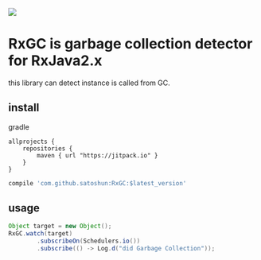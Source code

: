 [![](https://jitpack.io/v/satoshun/RxGC.svg)](https://jitpack.io/#satoshun/RxGC)

# RxGC is garbage collection detector for RxJava2.x

this library can detect instance is called from GC.


## install

gradle 

```
allprojects {
    repositories {
        maven { url "https://jitpack.io" }
    }
}
```

```gradle
compile 'com.github.satoshun:RxGC:$latest_version'
```


## usage

```java
Object target = new Object();
RxGC.watch(target)
        .subscribeOn(Schedulers.io())
        .subscribe(() -> Log.d("did Garbage Collection"));
```
